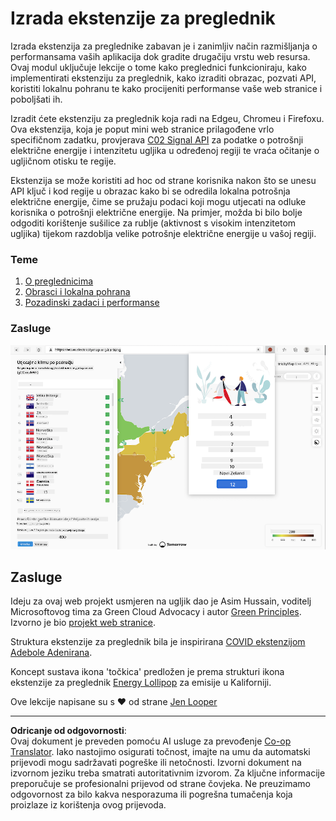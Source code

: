 <!--
CO_OP_TRANSLATOR_METADATA:
{
  "original_hash": "b121a279a6ab39878491f3e572673515",
  "translation_date": "2025-08-27T22:12:23+00:00",
  "source_file": "5-browser-extension/README.md",
  "language_code": "hr"
}
-->
# Izrada ekstenzije za preglednik

Izrada ekstenzija za preglednike zabavan je i zanimljiv način razmišljanja o performansama vaših aplikacija dok gradite drugačiju vrstu web resursa. Ovaj modul uključuje lekcije o tome kako preglednici funkcioniraju, kako implementirati ekstenziju za preglednik, kako izraditi obrazac, pozvati API, koristiti lokalnu pohranu te kako procijeniti performanse vaše web stranice i poboljšati ih.

Izradit ćete ekstenziju za preglednik koja radi na Edgeu, Chromeu i Firefoxu. Ova ekstenzija, koja je poput mini web stranice prilagođene vrlo specifičnom zadatku, provjerava [C02 Signal API](https://www.co2signal.com) za podatke o potrošnji električne energije i intenzitetu ugljika u određenoj regiji te vraća očitanje o ugljičnom otisku te regije.

Ekstenzija se može koristiti ad hoc od strane korisnika nakon što se unesu API ključ i kod regije u obrazac kako bi se odredila lokalna potrošnja električne energije, čime se pružaju podaci koji mogu utjecati na odluke korisnika o potrošnji električne energije. Na primjer, možda bi bilo bolje odgoditi korištenje sušilice za rublje (aktivnost s visokim intenzitetom ugljika) tijekom razdoblja velike potrošnje električne energije u vašoj regiji.

### Teme

1. [O preglednicima](1-about-browsers/README.md)
2. [Obrasci i lokalna pohrana](2-forms-browsers-local-storage/README.md)
3. [Pozadinski zadaci i performanse](3-background-tasks-and-performance/README.md)

### Zasluge

![zelena ekstenzija za preglednik](../../../translated_images/extension-screenshot.0e7f5bfa110e92e3875e1bc9405edd45a3d2e02963e48900adb91926a62a5807.hr.png)

## Zasluge

Ideju za ovaj web projekt usmjeren na ugljik dao je Asim Hussain, voditelj Microsoftovog tima za Green Cloud Advocacy i autor [Green Principles](https://principles.green/). Izvorno je bio [projekt web stranice](https://github.com/jlooper/green).

Struktura ekstenzije za preglednik bila je inspirirana [COVID ekstenzijom Adebole Adenirana](https://github.com/onedebos/covtension).

Koncept sustava ikona 'točkica' predložen je prema strukturi ikona ekstenzije za preglednik [Energy Lollipop](https://energylollipop.com/) za emisije u Kaliforniji.

Ove lekcije napisane su s ♥️ od strane [Jen Looper](https://www.twitter.com/jenlooper)

---

**Odricanje od odgovornosti**:  
Ovaj dokument je preveden pomoću AI usluge za prevođenje [Co-op Translator](https://github.com/Azure/co-op-translator). Iako nastojimo osigurati točnost, imajte na umu da automatski prijevodi mogu sadržavati pogreške ili netočnosti. Izvorni dokument na izvornom jeziku treba smatrati autoritativnim izvorom. Za ključne informacije preporučuje se profesionalni prijevod od strane čovjeka. Ne preuzimamo odgovornost za bilo kakva nesporazuma ili pogrešna tumačenja koja proizlaze iz korištenja ovog prijevoda.